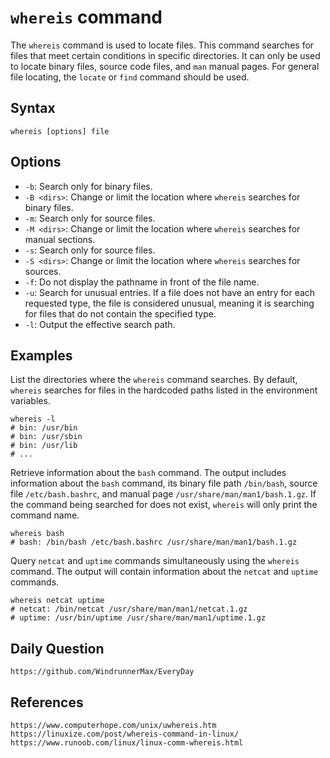 # `whereis` command
The `whereis` command is used to locate files. This command searches for files that meet certain conditions in specific directories. It can only be used to locate binary files, source code files, and `man` manual pages. For general file locating, the `locate` or `find` command should be used.

## Syntax

```shell
whereis [options] file
```

## Options
* `-b`: Search only for binary files.
* `-B <dirs>`: Change or limit the location where `whereis` searches for binary files.
* `-m`: Search only for source files.
* `-M <dirs>`: Change or limit the location where `whereis` searches for manual sections.
* `-s`: Search only for source files.
* `-S <dirs>`: Change or limit the location where `whereis` searches for sources.
* `-f`: Do not display the pathname in front of the file name.
* `-u`: Search for unusual entries. If a file does not have an entry for each requested type, the file is considered unusual, meaning it is searching for files that do not contain the specified type.
* `-l`: Output the effective search path.

## Examples
List the directories where the `whereis` command searches. By default, `whereis` searches for files in the hardcoded paths listed in the environment variables.

```shell
whereis -l
# bin: /usr/bin
# bin: /usr/sbin
# bin: /usr/lib
# ...
```

Retrieve information about the `bash` command. The output includes information about the `bash` command, its binary file path `/bin/bash`, source file `/etc/bash.bashrc`, and manual page `/usr/share/man/man1/bash.1.gz`. If the command being searched for does not exist, `whereis` will only print the command name.

```shell
whereis bash
# bash: /bin/bash /etc/bash.bashrc /usr/share/man/man1/bash.1.gz
```

Query `netcat` and `uptime` commands simultaneously using the `whereis` command. The output will contain information about the `netcat` and `uptime` commands.

```shell
whereis netcat uptime
# netcat: /bin/netcat /usr/share/man/man1/netcat.1.gz
# uptime: /usr/bin/uptime /usr/share/man/man1/uptime.1.gz
```

## Daily Question

```
https://github.com/WindrunnerMax/EveryDay
```

## References

```
https://www.computerhope.com/unix/uwhereis.htm
https://linuxize.com/post/whereis-command-in-linux/
https://www.runoob.com/linux/linux-comm-whereis.html
```